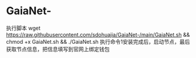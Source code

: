 # GaiaNet-
执行脚本 wget https://raw.githubusercontent.com/sdohuajia/GaiaNet-/main/GaiaNet.sh && chmod +x GaiaNet.sh && ./GaiaNet.sh
执行命令1安装完成后，启动节点，最后获取节点信息，把信息填写到官网上绑定钱包
